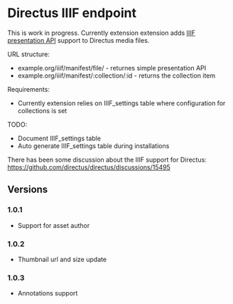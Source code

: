 # Directus IIIF endpoint

This is work in progress. Currently extension extension adds [IIIF presentation API](https://iiif.io/api/presentation/3.0/) support to Directus media files.

URL structure:
- example.org/iiif/manifest/file/<directus-UUID> - returnes simple presentation API 
- example.org/iiif/manifest/:collection/:id - returns the collection item

Requirements:
- Currently extension relies on IIIF_settings table where configuration for collections is set
  
TODO: 
- Document IIIF_settings table
- Auto generate IIIF_settings table during installations

There has been some discussion about the IIIF support for Directus: https://github.com/directus/directus/discussions/15495

## Versions
### 1.0.1
- Support for asset author
### 1.0.2
- Thumbnail url and size update
### 1.0.3
- Annotations support